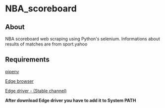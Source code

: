 # NBA_scoreboard

## About
NBA scoreboard web scraping using Python's selenium.
Informations about results of matches are from sport.yahoo
## Requirements
[pipenv](https://pipenv.pypa.io/en/latest/)

[Edge browser](https://www.microsoft.com/en-us/edge)

[Edge driver - (Stable channel)](https://developer.microsoft.com/en-us/microsoft-edge/tools/webdriver/)

**After download Edge driver you have to add it to System PATH**